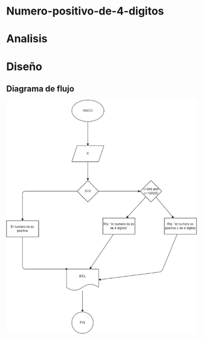 # Numero-positivo-de-4-digitos

# Analisis

# Diseño

## Diagrama de flujo
![Diagrama de flujo](diagrama.png "Diagrama de flujo")